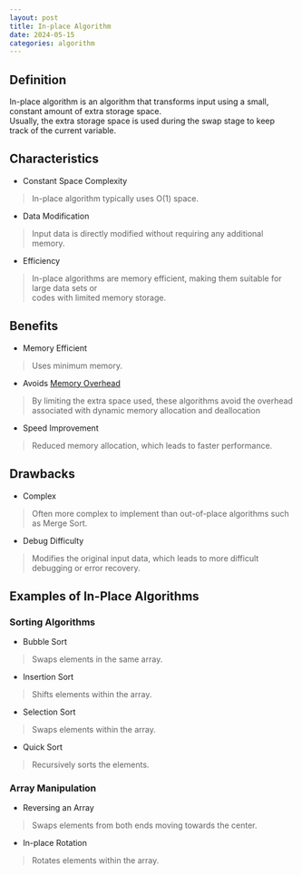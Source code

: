 ```yaml
---
layout: post
title: In-place Algorithm
date: 2024-05-15
categories: algorithm
---
```

## Definition
In-place algorithm is an algorithm that transforms input using a small, constant amount of extra storage space.  
Usually, the extra storage space is used during the swap stage to keep track of the current variable.

## Characteristics
- Constant Space Complexity
> In-place algorithm typically uses O(1) space.
- Data Modification
> Input data is directly modified without requiring any additional memory.
- Efficiency 
> In-place algorithms are memory efficient, making them suitable for large data sets or  
codes with limited memory storage.



## Benefits
- Memory Efficient
> Uses minimum memory.

- Avoids <span class="hover-container"><span class="hover-target">Memory Overhead</span><span class="info-box">Memory overhead refers to extra memory space consumed by a program/process beyond the actual data needed.</span></span>
>  By limiting the extra space used, these algorithms avoid the overhead  
associated with dynamic memory allocation and deallocation
- Speed Improvement
> Reduced memory allocation, which leads to faster performance.

## Drawbacks
- Complex
> Often more complex to implement than out-of-place algorithms such as Merge Sort.
- Debug Difficulty
> Modifies the original input data, which leads to more difficult debugging or error recovery.


## Examples of In-Place Algorithms
### Sorting Algorithms
- Bubble Sort
> Swaps elements in the same array.
- Insertion Sort
> Shifts elements within the array.
- Selection Sort
> Swaps elements within the array.
- Quick Sort
> Recursively sorts the elements.

### Array Manipulation
- Reversing an Array
> Swaps elements from both ends moving towards the center.
- In-place Rotation
> Rotates elements within the array.


<style>
.hover-container {
    position: relative;
    display: inline-block;
    text-decoration: underline;
    cursor: pointer;
}

.info-box {
    visibility: hidden;
    width: 200px;
    background-color: #555;
    color: #fff;
    text-align: center;
    border-radius: 5px;
    padding: 10px;
    position: absolute;
    z-index: 1;
    bottom: 125%; /* Position above the hover element */
    left: 50%;
    margin-left: -100px; /* Center the box */
    opacity: 0;
    transition: opacity 0.3s;
}

.hover-container:hover .info-box {
    visibility: visible;
    opacity: 1;
}
</style>